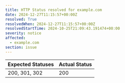 ```yaml
---
title: HTTP Status resolved for example.com
date: 2024-12-27T11:15:57+00:00Z
resolved: True
resolvedWhen: 2024-12-27T11:15:57+00:00Z
resolvedStartTime: 2024-10-25T21:09:43.191474+00:00
severity: notice
affected:
  - example.com
section: issue
---
```


| Expected Statuses | Actual Status  |
|-------------------|----------------|
| 200, 301, 302 | 200 |
